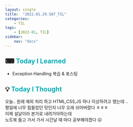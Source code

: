 ```yaml
---
layout: single
title:  "2022.01.29.SAT_TIL"
categories: 
    - TIL
tags: 
    - [2022-01, TIL]
sidebar:
    nav: "docs"
---
```



## ⌨ <a style="color:#00adb5">Today I Learned</a>
- Exception Handling 복습 & 포스팅

 
## 💡 <a style="color:#00adb5">Today I Thought</a>
오늘.. 원래 예외 처리 하고 HTML,CSS,JS 하나 이상하려고 했는데 .. <br>
평일에 너무 힘들었던 탓인지 너무 오래 쉬어버렸다 ㅎㅎㅎ<br>
이제 설날이라 본가로 내려가야하는데<br> 노트북 들고 가서 가서 시간날 때 마다 공부해야겠다 ☹